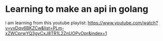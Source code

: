 # Learning to make an api in golang
i am learning from this youtube playlist: https://www.youtube.com/watch?v=vxDqv6BKZCw&list=PLm-xZWCprwYQ3gyCxJ8TR1L2ZnUOPvOpr&index=1